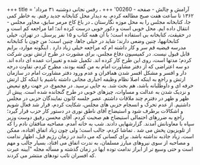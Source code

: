 +++
title = 'آرامش و چالش - صفحه - 00260'
+++
، رفس نجانی دوشنبه ۳۱ مرداد ۱۳۶۲ تا ساعت هفت صبح مطالعه کردم. به دیدار محل کتابخانه جدید رفتم. به خاطر کمی جا، کتابخانه مجلس را به محل موزه نگارستان ـ در باغ کاخ مرمر سابق، مجاور مجلس - انتقال داده ایم. محل خوبی است و دکور خوبی درست کرده اند؛ اما مراجعه کم است و در حقیقت، کتابخانه بی استفاده است؛ با آن همه کتاب و ۱۵ نفر پرسنل. در تهران، خیلی کتابخانهها، چنین وضعی دارند؛ شاید در خیلی جاها، چنین است؛ من چون با کتابخانه مدرسه فیضیه قم سر و کار داشته ام که مراجعه خیلی زیاد دارد . اینگونه موارد، برایم قابل قبول نیست. در کمیسیون دفاع مجلس، برای مشورت در طرح ارتش نوین شرکت کردم؛ مدتها است، روی این طرح کار کرده اند. تکمیل شده و تغییرات عمده ای داده اند. دو سه اعتراضی که از دفتر مشاورت امام به من گفته بودند، مطرح کردم، تفاوت درجه دار و افسر و مشکل افسر شدن همافران و عدم ورود دفتر مشاورت امام در سازمان ارتش و راجع به اینکه اصلا نظام وظیفه اجباری مجانی داشته باشیم یا اینکه کل ارتش حرفه ای و داوطلبانه باشد، هم بحث شد. به جایی نرسید. در مجموع، در جهت رفع تبعیض و نزدیک شدن به عدالت و مساوات، چیزهای خوبی در طرح گنجانده شده است. پیش از ظهر و ظهر در دفترم چند ملاقات داشتم. عصر جلسه کانون نمایندگان حزبی در مجلس داشتیم. از عدم تحرک و انسجام حزبی های مجلس، شکایت کردم، قرار شد فعال شویم و اشکالات برطرف شود و استیضاح آقای ناطق نوری در دستور کار حزب قرار گیرد؛ راجع به ضررهای احتمالی استیضاح هم صحبت کردم. آقای محسن رفیق دوست وزیر سپاه با معاونانش آمدند. گزارشهایی دادند. شب به خانه آمدم. مصاحبه منافقان نادم را که از تلویزیون پخش می شد . تماشا کردم، جالب است؛ ولی چون زیاد اتفاق افتاده، ممکن است، زیاد جاذبه نداشته باشد. برای کسانی که می دانند در زمان رژیم قبل، اظهار ندامت و مصاحبه از سوی نیروهای مبارز مسلمان، به ندرت اتفاق می افتاد، بسیار جالب و مهم است و حتی وسیع تر از ابراز ندامت توده ایها در زمان گذشته و مسأله مجله "آیینه عبرت که افسران تائب تودهای منتشر می کردند.